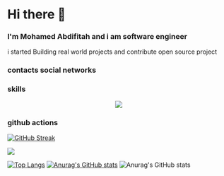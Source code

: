 # Hi there 👋

### I'm Mohamed Abdifitah and i am software engineer
i started Building real world projects and contribute open source project

### contacts social networks

### skills
<p align="center">
  <a href="https://skillicons.dev">
    <img src="https://skillicons.dev/icons?i=wasm,typescript,python,javascript,go,dart,cpp,c,bash,css,express,graphql,apollo,react,next,mongodb,redis,aws,django,flask,mui,docker,sass,redux,selenium,tailwind,vim,nginx,jenkins,electron,figma,nestjs,jest,kubernetes,deno,nodejs,webpack,mysql,postgresql,vite,firebase,kotlin,net,rust,rocket,tauri,vercel,webpack,stackoverflow,java,markdown,cassandra,d3,flutter,androidstudio,cs,cloudflare,cmake,gcp,githubactions,github,git,prometheus,regex,spring,visualstudio,workers,alpinejs,powershell,lonkden" />
</a>
</p>

### github actions

[![GitHub Streak](https://github-readme-streak-stats.herokuapp.com/?user=mohamedabdifitah&hide=html&layout=compact&theme=highcontrast)](https://github.com/mohamedabdifitah)



 

 ![](./profile-3d-contrib/profile-night-rainbow.svg)
 
 [![Top Langs](https://github-readme-stats.vercel.app/api/top-langs/?username=mohamedabdifitah&layout=compact&theme=radical)](https://github.com/anuraghazra/github-readme-stats)
 [![Anurag's GitHub stats](https://github-readme-stats.vercel.app/api?username=mohamedabdifitah&layout=compact&theme=radical)](https://github.com/anuraghazra/github-readme-stats)
 ![Anurag's GitHub stats](https://github-readme-stats.vercel.app/api?username=mohamedabdifitah&layout=compact&theme=radical&show_icons=true)

 </details>
 
